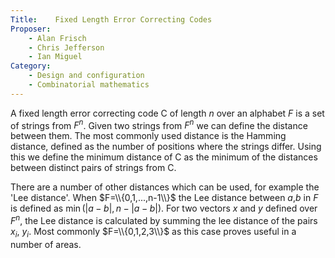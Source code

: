 ```yaml
---
Title:    Fixed Length Error Correcting Codes
Proposer: 
    - Alan Frisch
    - Chris Jefferson
    - Ian Miguel
Category: 
    - Design and configuration
    - Combinatorial mathematics
---
```


A fixed length error correcting code C of length $n$ over an alphabet $F$
is a set of strings from $F^n$. Given two strings from $F^n$
we can define the distance between them. The most commonly used
distance is the Hamming distance, defined as the number of positions
where the strings differ. Using this we define the minimum distance of
C as the minimum of the distances between distinct pairs of strings
from C.

There are a number of other distances which can be used, for example
the 'Lee distance'. When $F=\\{0,1,...,n-1\\}$ the Lee distance between
$a$,$b$ in $F$ is defined as $\min(|a-b|,n-|a-b|)$. For two vectors $x$
and $y$ defined over $F^n$, the Lee distance is calculated by
summing the lee distance of the pairs $x_i$, $y_i$.
Most commonly $F=\\{0,1,2,3\\}$ as this case proves useful in a number
of areas.